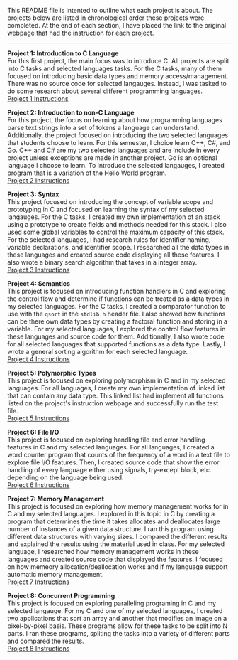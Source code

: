 This README file is intented to outline what each project is about. The projects below are listed in chronological order these projects were completed. At the end of each section, I have placed the link to the original webpage that had the instruction for each project.

---

**Project 1: Introduction to C Language**  
For this first project, the main focus was to introduce C. All projects are split into C tasks and selected languages tasks. For the C tasks, many of them focused on introducing basic data types and memory access/management. There was no source code for selected langauges. Instead, I was tasked to do some research about several different programming languages.  
[Project 1 Instructions](https://cs.colby.edu/courses/S20/cs333/projects/p1.html) 

**Project 2: Introduction to non-C Language**  
For this project, the focus on learning about how programming languages parse text strings into a set of tokens a language can understand. Additionally, the project focused on introducing the two selected languages that students choose to learn. For this semester, I choice learn C++, C#, and Go. C++ and C# are my two selected languages and are include in every project unless exceptions are made in another project. Go is an optional language I choose to learn. To introduce the selected langauges, I created program that is a variation of the Hello World program.  
[Project 2 Instructions](https://cs.colby.edu/courses/S20/cs333/projects/p2.html)

**Project 3: Syntax**  
This project focused on introducing the concept of variable scope and prototyping in C and focused on learning the syntax of my selected langauges. For the C tasks, I created my own implementation of an stack using a prototype to create fields and methods needed for this stack. I also used some global variables to control the maximum capacity of this stack. For the selected languages, I had research rules for identifier naming, variable declarations, and identifier scope. I researched all the data types in these languages and created source code displaying all these features. I also wrote a binary search algorithm that takes in a integer array.  
[Project 3 Instructions](https://cs.colby.edu/courses/S20/cs333/projects/p3.html) 

**Project 4: Semantics**  
This project is focused on introducing function handlers in C and exploring the control flow and determine if functions can be treated as a data types in my selected languages. For the C tasks, I created a comparator function to use with the `qsort` in the `stdlib.h` header file. I also showed how functions can be there own data types by creating a factoral function and storing in a variable. For my selected languages, I explored the control flow features in these languages and source code for them. Additionally, I also wrote code for all selected languages that supported functions as a data type. Lastly, I wrote a general sorting algorithm for each selected language.  
[Project 4 Instructions](https://cs.colby.edu/courses/S20/cs333/projects/p4.html) 

**Project 5: Polymorphic Types**  
This project is focused on exploring polymorphism in C and in my selected languages. For all languages, I create my own implementation of linked list that can contain any data type. This linked list had implement all functions listed on the project's instruction webpage and successfully run the test file.  
[Project 5 Instructions](https://cs.colby.edu/courses/S20/cs333/projects/p5.html) 

**Project 6: File I/O**  
This project is focused on exploring handling file and error handling features in C and my selected languages. For all languages, I created a word counter program that counts of the frequency of a word in a text file to explore file I/O features. Then, I created source code that show the error handling of every language either using signals, try-except block, etc. depending on the language being used.  
[Project 6 Instructions](https://cs.colby.edu/courses/S20/cs333/projects/p6.html) 

**Project 7: Memory Management**  
This project is focused on exploring how memory management works for in C and my selected languages. I explored in this topic in C by creating a program that determines the time it takes allocates and deallocates large number of instances of a given data structure. I ran this program using different data structures with varying sizes. I compared the different results and explained the results using the material used in class. For my selected language, I researched how memory management works in these languages and created source code that displayed the features. I focused on how memeory allocation/deallocation works and if my language support automatic memory management.  
[Project 7 Instructions](https://cs.colby.edu/courses/S20/cs333/projects/p7.html) 

**Project 8: Concurrent Programming**  
This project is focused on exploring paralleling programing in C and my selected langauge. For my C and one of my selected languages, I created two applications that sort an array and another that modifies an image on a pixel-by-pixel basis. These programs allow for these tasks to be split into N parts. I ran these programs, spliting the tasks into a variety of different parts and compared the results.  
[Project 8 Instructions](https://cs.colby.edu/courses/S20/cs333/projects/p8.html)
